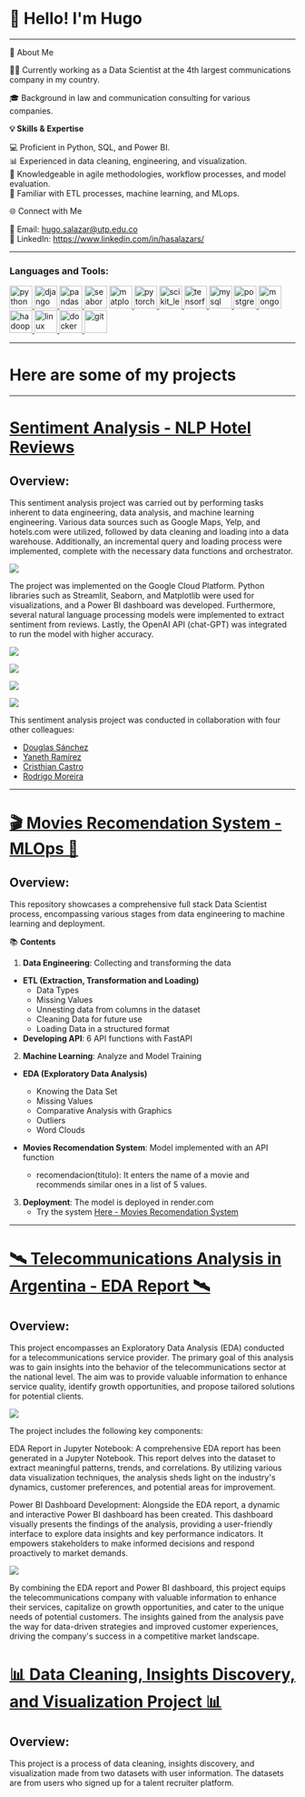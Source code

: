 # 👋 Hello! I'm Hugo
---

🚀 About Me

🧑‍💼 Currently working as a Data Scientist at the 4th largest communications company in my country.

🎓 Background in law and communication consulting for various companies.  

**💡 Skills & Expertise**

💻 Proficient in Python, SQL, and Power BI.  
📊 Experienced in data cleaning, engineering, and visualization.  
🤖 Knowledgeable in agile methodologies, workflow processes, and model evaluation.  
🚀 Familiar with ETL processes, machine learning, and MLops. 


🌐 Connect with Me  

📧 Email: hugo.salazar@utp.edu.co  
🔗 LinkedIn: https://www.linkedin.com/in/hasalazars/  


---
<h3 align="left">Languages and Tools:</h3>
<p align="left"><a href="https://www.python.org" target="_blank" rel="noreferrer"> <img src="https://raw.githubusercontent.com/devicons/devicon/master/icons/python/python-original.svg" alt="python" width="40" height="40"/> </a> <a href="https://www.djangoproject.com/" target="_blank" rel="noreferrer"> <img src="https://cdn.worldvectorlogo.com/logos/django.svg" alt="django" width="40" height="40"/> </a>   <a href="https://pandas.pydata.org/" target="_blank" rel="noreferrer"> <img src="https://raw.githubusercontent.com/devicons/devicon/2ae2a900d2f041da66e950e4d48052658d850630/icons/pandas/pandas-original.svg" alt="pandas" width="40" height="40"/></a><a href="https://seaborn.pydata.org/" target="_blank" rel="noreferrer"> <img src="https://seaborn.pydata.org/_images/logo-mark-lightbg.svg" alt="seaborn" width="40" height="40"/></a> <a href="https://matplotlib.org" target="_blank" rel="noreferrer"> <img src="https://matplotlib.org/_static/images/documentation.svg" alt="matplotlib" width="40" height="40"/> <a href="https://pytorch.org/" target="_blank" rel="noreferrer"> <img src="https://www.vectorlogo.zone/logos/pytorch/pytorch-icon.svg" alt="pytorch" width="40" height="40"/> </a> <a href="https://scikit-learn.org/" target="_blank" rel="noreferrer"> <img src="https://upload.wikimedia.org/wikipedia/commons/0/05/Scikit_learn_logo_small.svg" alt="scikit_learn" width="40" height="40"/> </a></a> <a href="https://www.tensorflow.org" target="_blank" rel="noreferrer"> <img src="https://www.vectorlogo.zone/logos/tensorflow/tensorflow-icon.svg" alt="tensorflow" width="40" height="40"/> </a>  <a href="https://www.mysql.com/" target="_blank" rel="noreferrer"> <img src="https://raw.githubusercontent.com/devicons/devicon/master/icons/mysql/mysql-original-wordmark.svg" alt="mysql" width="40" height="40"/> </a> <a href="https://www.postgresql.org" target="_blank" rel="noreferrer"> <img src="https://raw.githubusercontent.com/devicons/devicon/master/icons/postgresql/postgresql-original-wordmark.svg" alt="postgresql" width="40" height="40"/> </a><a href="https://www.mongodb.com/" target="_blank" rel="noreferrer"> <img src="https://raw.githubusercontent.com/devicons/devicon/master/icons/mongodb/mongodb-original-wordmark.svg" alt="mongodb" width="40" height="40"/> </a>   <a href="https://hadoop.apache.org/" target="_blank" rel="noreferrer"> <img src="https://www.vectorlogo.zone/logos/apache_hadoop/apache_hadoop-icon.svg" alt="hadoop" width="40" height="40"/> </a> <a href="https://www.linux.org/" target="_blank" rel="noreferrer"> <img src="https://raw.githubusercontent.com/devicons/devicon/master/icons/linux/linux-original.svg" alt="linux" width="40" height="40"/> </a></a><a href="https://www.docker.com/" target="_blank" rel="noreferrer"> <img src="https://raw.githubusercontent.com/devicons/devicon/master/icons/docker/docker-original-wordmark.svg" alt="docker" width="40" height="40"/><a href="https://git-scm.com/" target="_blank" rel="noreferrer"> <img src="https://www.vectorlogo.zone/logos/git-scm/git-scm-icon.svg" alt="git" width="40" height="40"/> </a> </a></p>

---

# Here are some of my projects 
----

# [Sentiment Analysis - NLP Hotel Reviews](https://github.com/cristhianc001/Analisis-Sentimientos-Hoteles/tree/main)

## Overview:

This sentiment analysis project was carried out by performing tasks inherent to data engineering, data analysis, and machine learning engineering. Various data sources such as Google Maps, Yelp, and hotels.com were utilized, followed by data cleaning and loading into a data warehouse. Additionally, an incremental query and loading process were implemented, complete with the necessary data functions and orchestrator.

![](https://github.com/cristhianc001/Analisis-Sentimientos-Hoteles/blob/main/img/flujo_de_datos.jpeg)

The project was implemented on the Google Cloud Platform. Python libraries such as Streamlit, Seaborn, and Matplotlib were used for visualizations, and a Power BI dashboard was developed. Furthermore, several natural language processing models were implemented to extract sentiment from reviews. Lastly, the OpenAI API (chat-GPT) was integrated to run the model with higher accuracy.

![](https://raw.githubusercontent.com/cristhianc001/Analisis-Sentimientos-Hoteles/main/img/wordcloud-yelp.png)

![](https://raw.githubusercontent.com/cristhianc001/Analisis-Sentimientos-Hoteles/main/img/final-rating-mes.png)

![](https://raw.githubusercontent.com/cristhianc001/Analisis-Sentimientos-Hoteles/main/img/dashboard-powerbi.png)

![](https://raw.githubusercontent.com/cristhianc001/Analisis-Sentimientos-Hoteles/main/img/streamlit2.png)


This sentiment analysis project was conducted in collaboration with four other colleagues:

- [Douglas Sánchez](https://www.linkedin.com/in/douglassanchezcasanova/)
- [Yaneth Ramírez](https://www.linkedin.com/in/yanethramirez/)
- [Cristhian Castro](https://www.linkedin.com/in/cristhiancastro/)
- [Rodrigo Moreira](https://www.linkedin.com/in/rcmoreg/)


---

# [🎬 Movies Recomendation System - MLOps 🍿](https://github.com/HugoSalazarS/movies)

## Overview:

This repository showcases a comprehensive full stack Data Scientist process, encompassing various stages from data engineering to machine learning and deployment. 

📚 **Contents**
1. **Data Engineering**: Collecting and transforming the data
- **ETL (Extraction, Transformation and Loading)**
    * Data Types
    * Missing Values
    * Unnesting data from columns in the dataset
    * Cleaning Data for future use
    * Loading Data in a structured format
- **Developing API**: 6 API functions with FastAPI 

2. **Machine Learning**: Analyze and Model Training
- **EDA (Exploratory Data Analysis)**
   - Knowing the Data Set
   - Missing Values
   - Comparative Analysis with Graphics
   - Outliers
   - Word Clouds

- **Movies Recomendation System**: Model implemented with an API function
    - recomendacion(titulo): It enters the name of a movie and recommends similar ones in a list of 5 values.

3. **Deployment**: The model is deployed in render.com
    - Try the system [Here - Movies Recomendation System](https://movies-c2m9.onrender.com)
---

# [🛰️ Telecommunications Analysis in Argentina - EDA Report 🛰️](https://github.com/HugoSalazarS/DataAnalysisInternetArgentina)

## Overview:

This project encompasses an Exploratory Data Analysis (EDA) conducted for a telecommunications service provider. The primary goal of this analysis was to gain insights into the behavior of the telecommunications sector at the national level. The aim was to provide valuable information to enhance service quality, identify growth opportunities, and propose tailored solutions for potential clients.

![](https://github.com/HugoSalazarS/DataAnalysisInternetArgentina/raw/main/images/compbandas.png)

The project includes the following key components:

EDA Report in Jupyter Notebook: A comprehensive EDA report has been generated in a Jupyter Notebook. This report delves into the dataset to extract meaningful patterns, trends, and correlations. By utilizing various data visualization techniques, the analysis sheds light on the industry's dynamics, customer preferences, and potential areas for improvement.

Power BI Dashboard Development: Alongside the EDA report, a dynamic and interactive Power BI dashboard has been created. This dashboard visually presents the findings of the analysis, providing a user-friendly interface to explore data insights and key performance indicators. It empowers stakeholders to make informed decisions and respond proactively to market demands.

![](https://github.com/HugoSalazarS/DataAnalysisInternetArgentina/blob/main/images/db.png)

By combining the EDA report and Power BI dashboard, this project equips the telecommunications company with valuable information to enhance their services, capitalize on growth opportunities, and cater to the unique needs of potential customers. The insights gained from the analysis pave the way for data-driven strategies and improved customer experiences, driving the company's success in a competitive market landscape.

# [📊 Data Cleaning, Insights Discovery, and Visualization Project 📊](https://github.com/HugoSalazarS/Data-Analysis/)

## Overview:

This project is a process of data cleaning, insights discovery, and visualization made from two datasets with user information. The datasets are from users who signed up for a talent recruiter platform.

